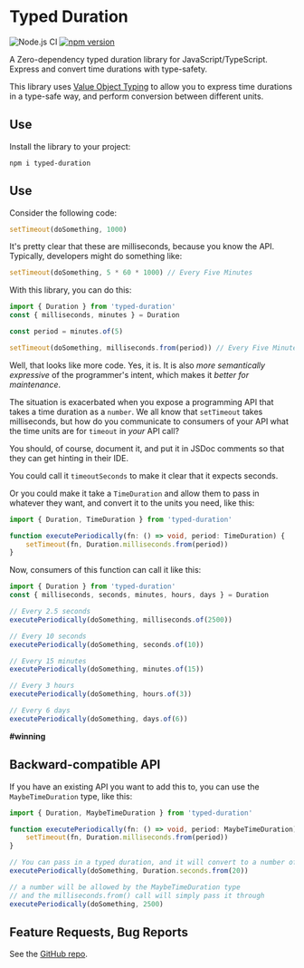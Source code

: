# Typed Duration 

![Node.js CI](https://github.com/jwulf/typed-duration/workflows/Node.js%20CI/badge.svg)
[![npm version](https://badge.fury.io/js/typed-duration.svg)](https://badge.fury.io/js/typed-duration)

A Zero-dependency typed duration library for JavaScript/TypeScript. Express and convert time durations with type-safety. 

This library uses [Value Object Typing](https://medium.com/@hannespetri/type-safe-value-objects-in-typescript-d1b119c4f5cd) to allow you to express time durations in a type-safe way, and perform conversion between different units.

## Use 

Install the library to your project:

```
npm i typed-duration
```

## Use 

Consider the following code:

```TypeScript
setTimeout(doSomething, 1000)
```

It's pretty clear that these are milliseconds, because you know the API. Typically, developers might do something like:

```TypeScript
setTimeout(doSomething, 5 * 60 * 1000) // Every Five Minutes
```

With this library, you can do this: 

```TypeScript
import { Duration } from 'typed-duration'
const { milliseconds, minutes } = Duration

const period = minutes.of(5)

setTimeout(doSomething, milliseconds.from(period)) // Every Five Minutes
```

Well, that looks like more code. Yes, it is. It is also _more semantically expressive_ of the programmer's intent, which makes it _better for maintenance_.

The situation is exacerbated when you expose a programming API that takes a time duration as a `number`. We all know that `setTimeout` takes milliseconds, but how do you communicate to consumers of your API what the time units are for `timeout` in _your_ API call?

You should, of course, document it, and put it in JSDoc comments so that they can get hinting in their IDE. 

You could call it `timeoutSeconds` to make it clear that it expects seconds.

Or you could make it take a `TimeDuration` and allow them to pass in whatever they want, and convert it to the units you need, like this:

```TypeScript
import { Duration, TimeDuration } from 'typed-duration'

function executePeriodically(fn: () => void, period: TimeDuration) {
    setTimeout(fn, Duration.milliseconds.from(period))
}
```

Now, consumers of this function can call it like this:

```TypeScript
import { Duration } from 'typed-duration'
const { milliseconds, seconds, minutes, hours, days } = Duration

// Every 2.5 seconds
executePeriodically(doSomething, milliseconds.of(2500))

// Every 10 seconds
executePeriodically(doSomething, seconds.of(10))

// Every 15 minutes
executePeriodically(doSomething, minutes.of(15))

// Every 3 hours
executePeriodically(doSomething, hours.of(3))

// Every 6 days
executePeriodically(doSomething, days.of(6))
```

**#winning**

## Backward-compatible API 

If you have an existing API you want to add this to, you can use the `MaybeTimeDuration` type, like this:

```TypeScript
import { Duration, MaybeTimeDuration } from 'typed-duration'

function executePeriodically(fn: () => void, period: MaybeTimeDuration) {
    setTimeout(fn, Duration.milliseconds.from(period))
}

// You can pass in a typed duration, and it will convert to a number of milliseconds
executePeriodically(doSomething, Duration.seconds.from(20))

// a number will be allowed by the MaybeTimeDuration type
// and the milliseconds.from() call will simply pass it through
executePeriodically(doSomething, 2500)
```

## Feature Requests, Bug Reports

See the [GitHub repo](https://github.com/jwulf/typed-duration).